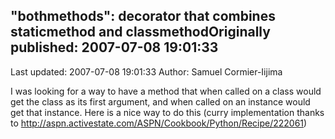 ## "bothmethods": decorator that combines staticmethod and classmethodOriginally published: 2007-07-08 19:01:33 
Last updated: 2007-07-08 19:01:33 
Author: Samuel Cormier-Iijima 
 
I was looking for a way to have a method that when called on a class would get the class as its first argument, and when called on an instance would get that instance. Here is a nice way to do this (curry implementation thanks to http://aspn.activestate.com/ASPN/Cookbook/Python/Recipe/222061)